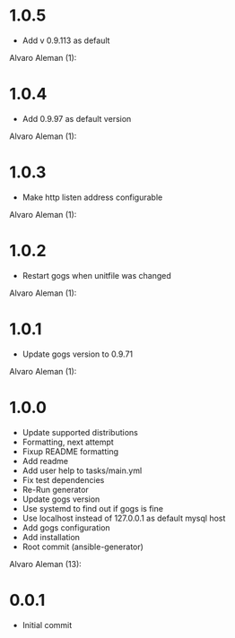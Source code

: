 # 1.0.5


* Add v 0.9.113 as default

Alvaro Aleman (1):
# 1.0.4


* Add 0.9.97 as default version

Alvaro Aleman (1):
# 1.0.3


* Make http listen address configurable

Alvaro Aleman (1):
# 1.0.2


* Restart gogs when unitfile was changed

Alvaro Aleman (1):
# 1.0.1


* Update gogs version to 0.9.71

Alvaro Aleman (1):
# 1.0.0


* Update supported distributions
* Formatting, next attempt
* Fixup README formatting
* Add readme
* Add user help to tasks/main.yml
* Fix test dependencies
* Re-Run generator
* Update gogs version
* Use systemd to find out if gogs is fine
* Use localhost instead of 127.0.0.1 as default mysql host
* Add gogs configuration
* Add installation
* Root commit (ansible-generator)

Alvaro Aleman (13):
# 0.0.1

* Initial commit


<!-- vim: set nofen ts=4 sw=4 et: -->
